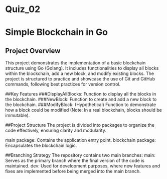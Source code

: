 # Quiz_02
# Simple Blockchain in Go
## Project Overview
This project demonstrates the implementation of a basic blockchain structure using Go (Golang). It includes functionalities to display all blocks within the blockchain, add a new block, and modify existing blocks. The project is structured to practice and showcase the use of Git and GitHub commands, following best practices for version control.

##Key Features
###DisplayAllBlocks: Function to display all the blocks in the blockchain.
###NewBlock: Function to create and add a new block to the blockchain.
###ModifyBlock: (Hypothetical) Function to demonstrate how a block could be modified (Note: In a real blockchain, blocks should be immutable).

##Project Structure
The project is divided into packages to organize the code effectively, ensuring clarity and modularity.

main package: Contains the application entry point.
blockchain package: Encapsulates the blockchain logic.

##Branching Strategy
The repository contains two main branches:
main: Serves as the primary branch where the final version of the code is maintained.
dev: Used for development purposes, where new features and fixes are implemented before being merged into the main branch.
